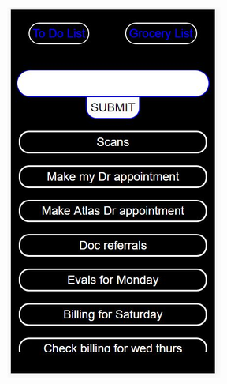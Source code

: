 <img src ="https://raw.githubusercontent.com/chriswfoster/ToDoListAndGroceryList4Bae/master/readmepic/todopic.JPG" />
